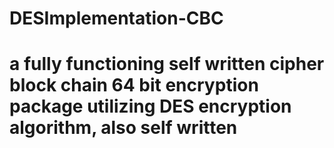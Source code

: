 # DESImplementation-CBC
# a fully functioning self written cipher block chain 64 bit encryption package utilizing DES encryption algorithm, also self written
